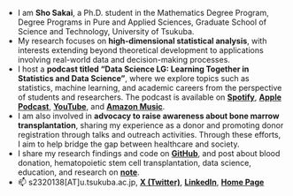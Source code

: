 - I am **Sho Sakai**, a Ph.D. student in the Mathematics Degree Program, Degree Programs in Pure and Applied Sciences, Graduate School of Science and Technology, University of Tsukuba.
- My research focuses on **high-dimensional statistical analysis**, with interests extending beyond theoretical development to applications involving real-world data and decision-making processes.
- I host a **podcast titled “Data Science LG: Learning Together in Statistics and Data Science”**, where we explore topics such as statistics, machine learning, and academic careers from the perspective of students and researchers. The podcast is available on [**Spotify**](https://open.spotify.com/show/44vHXFAzqV292YyRvI9cZ9?si=15ddbbe5fc2645ac), [**Apple Podcast**](https://podcasts.apple.com/jp/podcast/data-science-lg-%E5%AD%A6%E3%81%B3%E5%90%88%E3%81%86%E7%B5%B1%E8%A8%88%E3%81%A8%E3%83%87%E3%83%BC%E3%82%BF%E3%82%B5%E3%82%A4%E3%82%A8%E3%83%B3%E3%82%B9/id1784394537), [**YouTube**](https://www.youtube.com/playlist?list=PLw4Xosv9MWswLAe7xMYa3ut4UoP0e9_De), and [**Amazon Music**](https://music.amazon.co.jp/podcasts/93f29696-a96d-4c10-a37c-22d0c4e1153d/data-science-lg-%E5%AD%A6%E3%81%B3%E5%90%88%E3%81%86%E7%B5%B1%E8%A8%88%E3%81%A8%E3%83%87%E3%83%BC%E3%82%BF%E3%82%B5%E3%82%A4%E3%82%A8%E3%83%B3%E3%82%B9).
- I am also involved in **advocacy to raise awareness about bone marrow transplantation**, sharing my experience as a donor and promoting donor registration through talks and outreach activities. Through these efforts, I aim to help bridge the gap between healthcare and society.
- I share my research findings and code on [**GitHub**](https://github.com/ShoShohh), and post about blood donation, hematopoietic stem cell transplantation, data science, education, and research on [**note**](https://note.com/sho_77).
- 📫 s2320138[AT]u.tsukuba.ac.jp, **[X (Twitter)](https://twitter.com/simplesho_CLT)**, **[LinkedIn](https://www.linkedin.com/in/%E5%BD%B0-%E9%85%92%E4%BA%95-2b778b26b/)**, **[Home Page](https://shoshohh.github.io/)**

<!---
ShoShohh/ShoShohh is a ✨ special ✨ repository because its `README.md` (this file) appears on your GitHub profile.
You can click the Preview link to take a look at your changes.
--->
